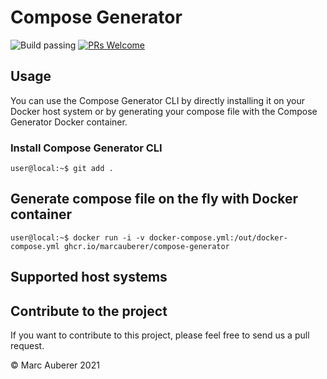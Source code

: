 # Compose Generator
![Build passing](https://github.com/marcauberer/compose-generator/workflows/Go%20CI/badge.svg)
[![PRs Welcome](https://img.shields.io/badge/PRs-welcome-brightgreen.svg?style=flat-square)](http://makeapullrequest.com)

## Usage
You can use the Compose Generator CLI by directly installing it on your Docker host system or by generating your compose file with the Compose Generator Docker container.

### Install Compose Generator CLI
```console
user@local:~$ git add .
```

## Generate compose file on the fly with Docker container
```console
user@local:~$ docker run -i -v docker-compose.yml:/out/docker-compose.yml ghcr.io/marcauberer/compose-generator
```

## Supported host systems


## Contribute to the project
If you want to contribute to this project, please feel free to send us a pull request.

© Marc Auberer 2021
